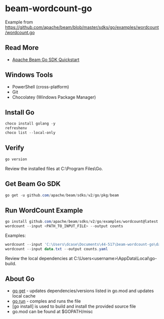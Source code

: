 # beam-wordcount-go
Example from https://github.com/apache/beam/blob/master/sdks/go/examples/wordcount/wordcount.go

## Read More

- [Apache Beam Go SDK Quickstart](https://beam.apache.org/get-started/quickstart-go/)

## Windows Tools

- PowerShell (cross-platform)
- Git
- Chocolatey (Windows Package Manager)

## Install Go

```PowerShell
choco install golang -y
refreshenv
choco list --local-only 
```

## Verify

```PowerShell
go version
```

Review the installed files at C:\Program Files\Go.

## Get Beam Go SDK

```PowerShell
go get -u github.com/apache/beam/sdks/v2/go/pkg/beam
```

## Run WordCount Example

```PowerShell
go install github.com/apache/beam/sdks/v2/go/examples/wordcount@latest
wordcount --input <PATH_TO_INPUT_FILE> --output counts
```

Examples: 

```PowerShell
wordcount --input 'C:\Users\dcase\Documents\44-517\beam-wordcount-go\data.txt' --output counts
wordcount --input data.txt --output counts.yaml
```

Review the local dependencies at C:\Users\<username>\AppData\Local\go-build.

## About Go

- [go get](cmd/go/internal/get) - updates dependencies/versions listed in go.mod and updates local cache
- [go run]() - comples and runs the file
- [go install] is used to build and install the provided source file
- go.mod can be found at $GOPATH/misc


